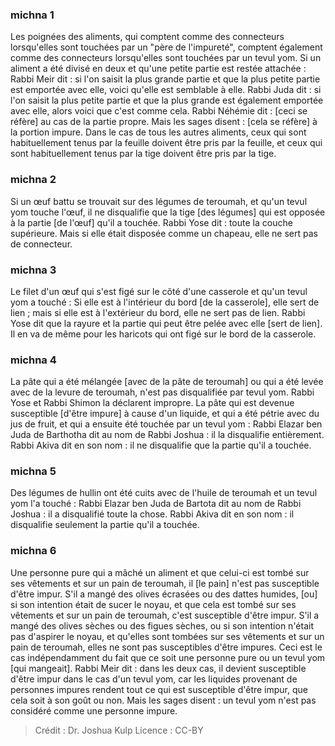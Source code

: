 
### michna 1
Les poignées des aliments, qui comptent comme des connecteurs lorsqu'elles sont touchées par un "père de l'impureté", comptent également comme des connecteurs lorsqu'elles sont touchées par un tevul yom. Si un aliment a été divisé en deux et qu'une petite partie est restée attachée : Rabbi Meir dit : si l'on saisit la plus grande partie et que la plus petite partie est emportée avec elle, voici qu'elle est semblable à elle. Rabbi Juda dit : si l'on saisit la plus petite partie et que la plus grande est également emportée avec elle, alors voici que c'est comme cela. Rabbi Néhémie dit : [ceci se réfère] au cas de la partie propre. Mais les sages disent : [cela se réfère] à la portion impure. Dans le cas de tous les autres aliments, ceux qui sont habituellement tenus par la feuille doivent être pris par la feuille, et ceux qui sont habituellement tenus par la tige doivent être pris par la tige.

### michna 2
Si un œuf battu se trouvait sur des légumes de teroumah, et qu'un tevul yom touche l'œuf, il ne disqualifie que la tige [des légumes] qui est opposée à la partie [de l'œuf] qu'il a touchée. Rabbi Yose dit : toute la couche supérieure. Mais si elle était disposée comme un chapeau, elle ne sert pas de connecteur.

### michna 3
Le filet d'un œuf qui s'est figé sur le côté d'une casserole et qu'un tevul yom a touché : Si elle est à l'intérieur du bord [de la casserole], elle sert de lien ; mais si elle est à l'extérieur du bord, elle ne sert pas de lien. Rabbi Yose dit que la rayure et la partie qui peut être pelée avec elle [sert de lien]. Il en va de même pour les haricots qui ont figé sur le bord de la casserole.

### michna 4
La pâte qui a été mélangée [avec de la pâte de teroumah] ou qui a été levée avec de la levure de teroumah, n'est pas disqualifiée par tevul yom. Rabbi Yose et Rabbi Shimon la déclarent impropre. La pâte qui est devenue susceptible [d'être impure] à cause d'un liquide, et qui a été pétrie avec du jus de fruit, et qui a ensuite été touchée par un tevul yom : Rabbi Elazar ben Juda de Barthotha dit au nom de Rabbi Joshua : il la disqualifie entièrement. Rabbi Akiva dit en son nom : il ne disqualifie que la partie qu'il a touchée.

### michna 5
Des légumes de hullin ont été cuits avec de l'huile de teroumah et un tevul yom l'a touché : Rabbi Elazar ben Juda de Bartota dit au nom de Rabbi Joshua : il a disqualifié toute la chose. Rabbi Akiva dit en son nom : il disqualifie seulement la partie qu'il a touchée.

### michna 6
Une personne pure qui a mâché un aliment et que celui-ci est tombé sur ses vêtements et sur un pain de teroumah, il [le pain] n'est pas susceptible d'être impur. S'il a mangé des olives écrasées ou des dattes humides, [ou] si son intention était de sucer le noyau, et que cela est tombé sur ses vêtements et sur un pain de teroumah, c'est susceptible d'être impur. S'il a mangé des olives sèches ou des figues sèches, ou si son intention n'était pas d'aspirer le noyau, et qu'elles sont tombées sur ses vêtements et sur un pain de teroumah, elles ne sont pas susceptibles d'être impures. Ceci est le cas indépendamment du fait que ce soit une personne pure ou un tevul yom [qui mangeait]. Rabbi Meir dit : dans les deux cas, il devient susceptible d'être impur dans le cas d'un tevul yom, car les liquides provenant de personnes impures rendent tout ce qui est susceptible d'être impur, que cela soit à son goût ou non. Mais les sages disent : un tevul yom n'est pas considéré comme une personne impure.

>Crédit : Dr. Joshua Kulp
>Licence : CC-BY